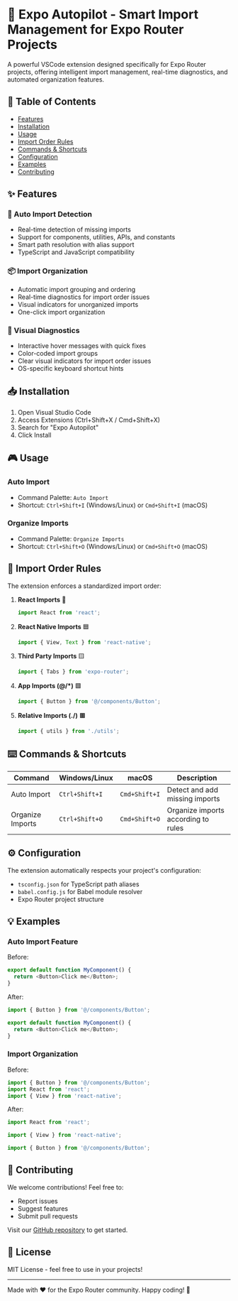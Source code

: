 # 🚀 Expo Autopilot - Smart Import Management for Expo Router Projects

A powerful VSCode extension designed specifically for Expo Router projects, offering intelligent import management, real-time diagnostics, and automated organization features.

## 📑 Table of Contents
- [Features](#-features)
- [Installation](#-installation)
- [Usage](#-usage)
- [Import Order Rules](#-import-order-rules)
- [Commands & Shortcuts](#-commands--shortcuts)
- [Configuration](#-configuration)
- [Examples](#-examples)
- [Contributing](#-contributing)

## ✨ Features

### 🎯 Auto Import Detection
- Real-time detection of missing imports
- Support for components, utilities, APIs, and constants
- Smart path resolution with alias support
- TypeScript and JavaScript compatibility

### 📦 Import Organization
- Automatic import grouping and ordering
- Real-time diagnostics for import order issues
- Visual indicators for unorganized imports
- One-click import organization

### 🎨 Visual Diagnostics
- Interactive hover messages with quick fixes
- Color-coded import groups
- Clear visual indicators for import order issues
- OS-specific keyboard shortcut hints

## 📥 Installation

1. Open Visual Studio Code
2. Access Extensions (Ctrl+Shift+X / Cmd+Shift+X)
3. Search for "Expo Autopilot"
4. Click Install

## 🎮 Usage

### Auto Import
- Command Palette: `Auto Import`
- Shortcut: `Ctrl+Shift+I` (Windows/Linux) or `Cmd+Shift+I` (macOS)

### Organize Imports
- Command Palette: `Organize Imports`
- Shortcut: `Ctrl+Shift+O` (Windows/Linux) or `Cmd+Shift+O` (macOS)

## 📐 Import Order Rules

The extension enforces a standardized import order:

1. **React Imports** 🔵
   ```typescript
   import React from 'react';
   ```

2. **React Native Imports** 🟦
   ```typescript
   import { View, Text } from 'react-native';
   ```

3. **Third Party Imports** 🟨
   ```typescript
   import { Tabs } from 'expo-router';
   ```

4. **App Imports (@/*)** 🟩
   ```typescript
   import { Button } from '@/components/Button';
   ```

5. **Relative Imports (./)** 🟫
   ```typescript
   import { utils } from './utils';
   ```

## ⌨️ Commands & Shortcuts

| Command | Windows/Linux | macOS | Description |
|---------|--------------|-------|-------------|
| Auto Import | `Ctrl+Shift+I` | `Cmd+Shift+I` | Detect and add missing imports |
| Organize Imports | `Ctrl+Shift+O` | `Cmd+Shift+O` | Organize imports according to rules |

## ⚙️ Configuration

The extension automatically respects your project's configuration:
- `tsconfig.json` for TypeScript path aliases
- `babel.config.js` for Babel module resolver
- Expo Router project structure

## 💡 Examples

### Auto Import Feature
Before:
```typescript
export default function MyComponent() {
  return <Button>Click me</Button>;
}
```

After:
```typescript
import { Button } from '@/components/Button';

export default function MyComponent() {
  return <Button>Click me</Button>;
}
```

### Import Organization
Before:
```typescript
import { Button } from '@/components/Button';
import React from 'react';
import { View } from 'react-native';
```

After:
```typescript
import React from 'react';

import { View } from 'react-native';

import { Button } from '@/components/Button';
```

## 🤝 Contributing

We welcome contributions! Feel free to:
- Report issues
- Suggest features
- Submit pull requests

Visit our [GitHub repository](https://github.com/devsphere-apps/expo-autopilot) to get started.

## 📝 License

MIT License - feel free to use in your projects!

---

Made with ❤️ for the Expo Router community. Happy coding! 🚀
